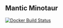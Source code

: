 ## Mantic Minotaur

[![Docker Build Status](https://github.com/AnggaR96s/mantic-minotaur/actions/workflows/docker-image.yml/badge.svg)](https://github.com/AnggaR96s/mantic-minotaur/actions/workflows/docker-image.yml)
